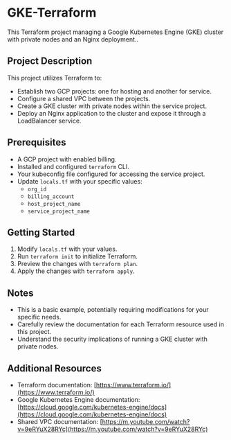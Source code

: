 # GKE-Terraform

This Terraform project managing a Google Kubernetes Engine (GKE) cluster with private nodes and an Nginx deployment..

## Project Description

This project utilizes Terraform to:

* Establish two GCP projects: one for hosting and another for service.
* Configure a shared VPC between the projects.
* Create a GKE cluster with private nodes within the service project.
* Deploy an Nginx application to the cluster and expose it through a LoadBalancer service.

## Prerequisites

* A GCP project with enabled billing.
* Installed and configured `terraform` CLI.
* Your kubeconfig file configured for accessing the service project.
* Update `locals.tf` with your specific values:
    * `org_id`
    * `billing_account`
    * `host_project_name`
    * `service_project_name`

## Getting Started

1. Modify `locals.tf` with your values.
2. Run `terraform init` to initialize Terraform.
3. Preview the changes with `terraform plan`.
4. Apply the changes with `terraform apply`.

## Notes

* This is a basic example, potentially requiring modifications for your specific needs.
* Carefully review the documentation for each Terraform resource used in this project.
* Understand the security implications of running a GKE cluster with private nodes.

## Additional Resources

* Terraform documentation: [https://www.terraform.io/](https://www.terraform.io/)
* Google Kubernetes Engine documentation: [https://cloud.google.com/kubernetes-engine/docs](https://cloud.google.com/kubernetes-engine/docs)
* Shared VPC documentation: [https://m.youtube.com/watch?v=9eRYuX28RYc](https://m.youtube.com/watch?v=9eRYuX28RYc)
